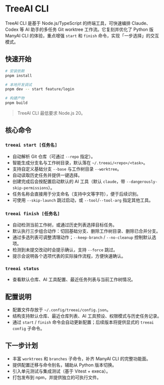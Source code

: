 # TreeAI CLI

TreeAI CLI 是基于 Node.js/TypeScript 的终端工具，可快速编排 Claude、Codex 等 AI 助手的多任务 Git worktree 工作流。它复刻并优化了 Python 版 ManyAI CLI 的体验，重点增强 `start` 和 `finish` 命令，实现「一步选择」的交互模式。

## 快速开始

```bash
# 安装依赖
pnpm install

# 本地开发调试
pnpm dev -- start feature/login

# 构建产物
pnpm build
```

> TreeAI CLI 最低要求 Node.js 20。

## 核心命令

### `treeai start [任务名]`
- 自动解析 Git 仓库（可通过 `--repo` 指定）。
- 智能生成分支名与工作树目录，默认落在 `~/.treeai/<repo>/<task>`。
- 支持自定义基础分支 `--base` 与工作树目录 `--worktree`。
- 自动读取历史任务并提供一键选择。
- 创建完成后会按配置启动默认的 AI 工具（默认 `claude`，带 `--dangerously-skip-permissions`）。
- 任务名称会直接用于分支命名（支持中文等字符），便于后续识别。
- 可使用 `--skip-launch` 跳过启动，或 `--tool`/`--tool-arg` 指定其他工具。

### `treeai finish [任务名]`
- 自动检测当前工作树，或通过历史列表选择目标任务。
- 默认执行三步组合动作：切回基础分支、删除工作树目录、删除已合并分支。
- 通过多选列表可调整清理动作；`--keep-branch` / `--no-cleanup` 控制默认选项。
- 检测到未提交改动时会提示确认，支持 `--force` 跳过。
- 提示会说明各个选项代表的实际操作流程，方便快速确认。

### `treeai status`
- 查看默认仓库、AI 工具配置、最近任务列表与当前工作树情况。

## 配置说明
- 配置文件存放于 `~/.config/treeai/config.json`。
- 结构支持默认仓库、最近仓库列表、AI 工具预设、权限模式与历史任务记录。
- 通过 `start` / `finish` 命令会自动更新配置；后续版本将提供显式的 `treeai config` 子命令。

## 下一步计划
- 丰富 `worktrees` 和 `branches` 子命令，补齐 ManyAI CLI 的完整功能面。
- 提供配置迁移与命令别名，辅助从 Python 版本切换。
- 引入单元测试与集成测试（基于 Vitest + execa）。
- 打包发布到 npm，并提供独立的可执行文件。
